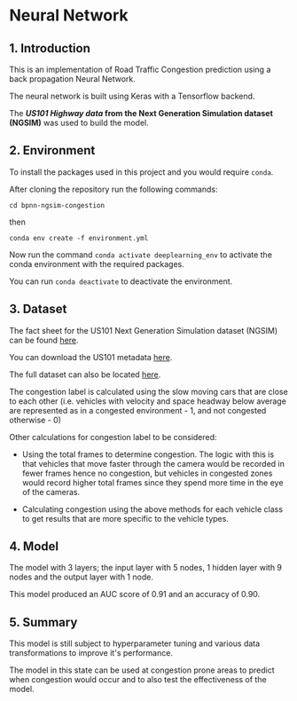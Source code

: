 # Neural Network

## 1. Introduction

This is an implementation of Road Traffic Congestion prediction using a back propagation Neural Network.

The neural network is built using Keras with a Tensorflow backend.

The **_US101 Highway data_ from the  Next Generation Simulation dataset (NGSIM)** was used to build the model.

## 2. Environment

To install the packages used in this project and you would require `conda`.

After cloning the repository run the following commands:
    
    
`cd bpnn-ngsim-congestion`

then

`conda env create -f environment.yml`

Now run the command `conda activate deeplearning_env` to activate the conda environment with the required packages.

You can run `conda deactivate` to deactivate the environment.

## 3. Dataset

The fact sheet for the US101 Next Generation Simulation dataset (NGSIM) can be found [here](https://www.fhwa.dot.gov/publications/research/operations/07030/07030.pdf).

You can download the US101 metadata [here](https://data.transportation.gov/api/views/8ect-6jqj/files/ddb2c29d-2ef4-4b67-94ea-b55169229bd9?download=true&filename=1-%20US%20101%20Metadata%20Documentation.pdf).

The full dataset can also be located [here](https://ops.fhwa.dot.gov/trafficanalysistools/ngsim.htm).

The congestion label is calculated using the slow moving cars that are close to each other (i.e. vehicles with velocity and space headway below average are represented as in a congested environment - 1, and not congested otherwise - 0)

Other calculations for congestion label to be considered: 

- Using the total frames to determine congestion. The logic with this is that vehicles that move faster through the camera would be recorded in fewer frames hence no congestion, but vehicles in congested zones would record higher total frames since they spend more time in the eye of the cameras.

- Calculating congestion using the above methods for each vehicle class to get results that are more specific to the vehicle types.

## 4. Model

The model with 3 layers; the input layer with 5 nodes, 1 hidden layer with 9 nodes and the output layer with 1 node.

This model produced an AUC score of 0.91 and an accuracy of 0.90.

## 5. Summary

This model is still subject to hyperparameter tuning and various data transformations to improve it's performance. 

The model in this state can be used at congestion prone areas to predict when congestion would occur and to also test the effectiveness of the model.
